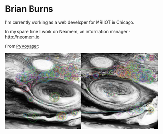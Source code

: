 # Brian Burns

I'm currently working as a web developer for MRIIOT in Chicago. 

In my spare time I work on Neomem, an information manager - http://neomem.io

From [PyVoyager](https://github.com/bburns/PyVoyager): 

![](https://github.com/bburns/PyVoyager/raw/master/images/C1637948_matching.jpg)

